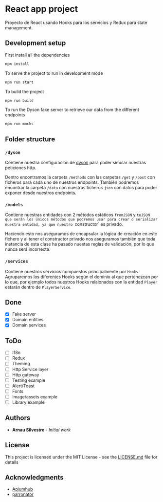 # React app project
Proyecto de React usando Hooks para los servicios y Redux para state management.

## Development setup
First install all the dependencies
``` bash
npm install
```

To serve the project to run in development mode
``` bash
npm run start
```

To build the project
``` bash
npm run build
```

To run the Dyson fake server to retrieve our data from the different endpoints
``` bash
npm run mocks
```

## Folder structure

### `/dyson`
Contiene nuestra configuración de [dyson](https://github.com/webpro/dyson) para poder simular nuestras peticiones http.

Dentro encontramos la carpeta `/methods` con las carpetas `/get` y `/post` con ficheros para cada uno de nuestros endpoints.
También podremos encontrar la carpeta `/data` con nuestros ficheros `json` con datos para poder exponer desde nuestros endpoints.  

### `/models`
Contiene nuestras entidades con 2 métodos estáticos `fromJSON` y `toJSON que serán los únicos métodos que podremos usar para crear o serializar nuestra entidad, ya que nuestro `constructor` es privado.

Haciendo esto nos aseguramos de encapsular la lógica de creación en este fichero y al tener el constructor privado nos aseguramos también que toda instancia de esta clase ha pasado nuestas reglas de validación, por lo que nunca será incorrecta.

### `/services`
Contiene nuestros servicios compuestos principalmente por `Hooks`. Agruparemos los diferentes Hooks según el dominio al que pertenezcan por lo que, por ejemplo todos nuestros Hooks relaionados con la entidad `Player` estarán dentro de `PlayerService`.

## Done

- [x] Fake server
- [x] Domain entities
- [x] Domain services

## ToDo

- [ ] I18n
- [ ] Redux
- [ ] Theming
- [ ] Http Service layer
- [ ] Http gateway
- [ ] Testing example
- [ ] Alert/Toast
- [ ] Fonts
- [ ] Image/assets example
- [ ] Library example

## Authors

* **Arnau Silvestre** - *Initial work*


## License

This project is licensed under the MIT License - see the [LICENSE.md](https://github.com/arnausd23/match-app/blob/master/LICENSE) file for details

## Acknowledgments

* [Apiumhub](https://apiumhub.com/)
* [parronator](https://github.com/parronator/)
